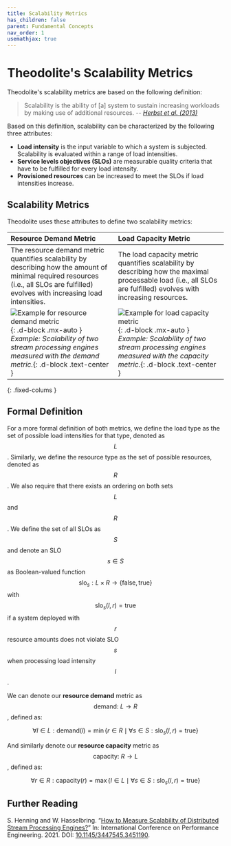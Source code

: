 ```yaml
---
title: Scalability Metrics
has_children: false
parent: Fundamental Concepts
nav_order: 1
usemathjax: true
---
```


# Theodolite's Scalability Metrics

Theodolite's scalability metrics are based on the following definition:

> Scalability is the ability of [a] system to sustain increasing workloads by making use of additional resources. -- <cite>[Herbst et al. (2013)](https://www.usenix.org/conference/icac13/technical-sessions/presentation/herbst)</cite>

Based on this definition, scalability can be characterized by the following three attributes:

* **Load intensity** is the input variable to which a system is subjected. Scalability is evaluated within a range of load intensities.
* **Service levels objectives (SLOs)** are measurable quality criteria that have to be fulfilled for every load intensity.
* **Provisioned resources** can be increased to meet the SLOs if load intensities increase.


## Scalability Metrics

Theodolite uses these attributes to define two scalability metrics:

| Resource Demand Metric | Load Capacity Metric |
|:----|:----|
| The resource demand metric quantifies scalability by describing how the amount of minimal required resources (i.e., all SLOs are fulfilled) evolves with increasing load intensities. | The load capacity metric quantifies scalability by describing how the maximal processable load (i.e., all SLOs are fulfilled) evolves with increasing resources. |
| ![Example for resource demand metric](../../assets/images/demand.svg){: .d-block .mx-auto } *Example: Scalability of two stream processing engines measured with the demand metric.*{: .d-block .text-center } | ![Example for load capacity metric](../../assets/images/capacity.svg){: .d-block .mx-auto }  *Example: Scalability of two stream processing engines measured with the capacity metric.*{: .d-block .text-center } |
{: .fixed-colums }

<!--
## Resource Demand Metric

![](../../assets/images/capacity.svg){: .d-block .mx-auto }


## Load Capacity Metric

![](../../assets/images/demand.svg){: .d-block .mx-auto }
-->


## Formal Definition

For a more formal definition of both metrics, we define the load type as the set of possible load intensities for that
type, denoted as $$L$$.
Similarly, we define the resource type as the set of possible resources, denoted as $$R$$.
We also require that there exists an ordering on both sets $$L$$ and $$R$$.
We define the set of all SLOs as $$S$$ and denote an SLO $$s \in S$$ as Boolean-valued function
$$\text{slo}_s: L \times R \to \{\text{false},\text{true}\}$$ with $$\text{slo}_s(l,r) = \text{true}$$ if a system deployed with $$r$$ resource amounts does not violate SLO $$s$$ when processing load intensity $$l$$.

We can denote our **resource demand** metric as $$\text{demand: } L \to R$$, defined as:

$$
\forall l \in L: \text{demand}(l) = \min\{r \in R \mid \forall s \in S: \text{slo}_s(l,r) = \text{true}\}
$$

And similarly denote our **resource capacity** metric as $$\text{capacity: } R \to L$$, defined as:

$$
\forall r \in R: \text{capacity}(r) = \max\{l \in L \mid \forall s \in S: \text{slo}_s(l,r) = \text{true}\}
$$

## Further Reading

S. Henning and W. Hasselbring. “[How to Measure Scalability of Distributed Stream Processing Engines?](https://research.spec.org/icpe_proceedings/2021/companion/p85.pdf)” In: International Conference on Performance Engineering. 2021. DOI: [10.1145/3447545.3451190](https://doi.org/10.1145/3447545.3451190).
<!-- TODO replace with EMSE paper one day-->
